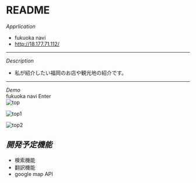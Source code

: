 # README
_Apprlication_  
* fukuoka navi  
* http://18.177.71.112/
---
_Description_  
* 私が紹介したい福岡のお店や観光地の紹介です。
---
_Demo_  
fukuoka navi Enter  
![top](https://user-images.githubusercontent.com/57345004/72265237-833fa200-365f-11ea-8903-c84fe9d93ab7.png)  

![top1](https://user-images.githubusercontent.com/57345004/72265292-9eaaad00-365f-11ea-8961-f381d89451f1.png)  

![top2](https://user-images.githubusercontent.com/57345004/72265354-b97d2180-365f-11ea-97e1-20e73dfa8ac5.png)  

_開発予定機能_ 
--- 
* 検索機能  
* 翻訳機能  
* google map API  



